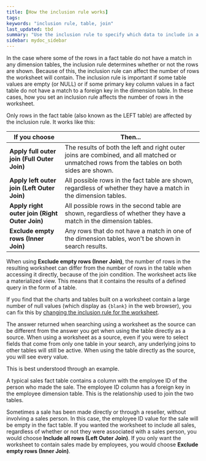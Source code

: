 ```yaml
---
title: [How the inclusion rule works]
tags:
keywords: "inclusion rule, table, join"
last_updated: tbd
summary: "Use the inclusion rule to specify which data to include in a worksheet where two or more tables are joined. If you are familiar with SQL, you might think of it as a JOIN condition."
sidebar: mydoc_sidebar
---
```

In the case where some of the rows in a fact table do not have a match in any
dimension tables, the inclusion rule determines whether or not the rows are
shown. Because of this, the inclusion rule can affect the number of rows the
worksheet will contain.  The inclusion rule is important if some table values
are empty (or NULL) or if some primary key column values in a fact table do not
have a match to a foreign key in the dimension table. In these cases, how you
set an inclusion rule affects the number of rows in the worksheet.

Only rows in the fact table (also known as the LEFT table) are affected by the inclusion rule. It works like this:

| If you choose |  Then... |
|---------------|------------|
| **Apply full outer join (Full Outer Join)** | The results of both the left and right outer joins are combined, and all matched or unmatched rows from the tables on both sides are shown.|
| **Apply left outer join (Left Outer Join)** | All possible rows in the fact table are shown, regardless of whether they have a match in the dimension tables.|
|  **Apply right outer join (Right Outer Join)** | All possible rows in the second table are shown, regardless of whether they have a match in the dimension tables. |
| **Exclude empty rows (Inner Join)** | Any rows that do not have a match in one of the dimension tables, won't be shown in search results.|

When using **Exclude empty rows (Inner Join)**, the number of rows in the
resulting worksheet can differ from the number of rows in the table when
accessing it directly, because of the join condition. The worksheet acts like a
materialized view. This means that it contains the results of a defined query in
the form of a table.

If you find that the charts and tables built on a worksheet contain a large number of null values (which display as `{blank}` in the web browser), you can fix this by [changing the inclusion rule for the worksheet](change_inclusion_rule.html#).

The answer returned when searching using a worksheet as the source can be different from the answer you get when using the table directly as a source. When using a worksheet as a source, even if you were to select fields that come from only one table in your search, any underlying joins to other tables will still be active. When using the table directly as the source, you will see every value.

This is best understood through an example.

A typical sales fact table contains a column with the employee ID of the person who made the sale. The employee ID column has a foreign key in the employee dimension table. This is the relationship used to join the two tables.

Sometimes a sale has been made directly or through a reseller, without involving a sales person. In this case, the employee ID value for the sale will be empty in the fact table. If you wanted the worksheet to include all sales, regardless of whether or not they were associated with a sales person, you would choose **Include all rows (Left Outer Join)**. If you only want the worksheet to contain sales made by employees, you would choose **Exclude empty rows (Inner Join)**.
